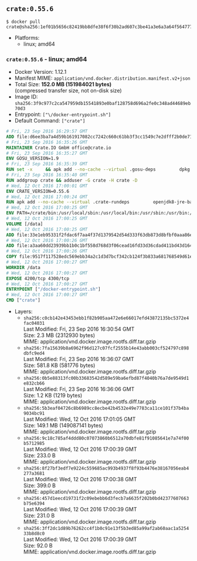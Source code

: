 ## `crate:0.55.6`

```console
$ docker pull crate@sha256:1ef01b5656c82419bb8dfe38f6f30b2ad607c3be41a3e6a3a64f56477749922c
```

-	Platforms:
	-	linux; amd64

### `crate:0.55.6` - linux; amd64

-	Docker Version: 1.12.1
-	Manifest MIME: `application/vnd.docker.distribution.manifest.v2+json`
-	Total Size: **152.0 MB (151984021 bytes)**  
	(compressed transfer size, not on-disk size)
-	Image ID: `sha256:3f9c977c2ca547959db15541893e0baf128758d696a2fe0c348ad44689eb70d3`
-	Entrypoint: `["\/docker-entrypoint.sh"]`
-	Default Command: `["crate"]`

```dockerfile
# Fri, 23 Sep 2016 16:29:57 GMT
ADD file:d6ee3ba7a4d59b161917082cc7242c660c61bb3f3cc1549c7e2dfff2b0de7104 in / 
# Fri, 23 Sep 2016 16:35:26 GMT
MAINTAINER Crate.IO GmbH office@crate.io
# Fri, 23 Sep 2016 16:35:27 GMT
ENV GOSU_VERSION=1.9
# Fri, 23 Sep 2016 16:35:39 GMT
RUN set -x     && apk add --no-cache --virtual .gosu-deps         dpkg         gnupg         curl     && export ARCH=$(echo $(dpkg --print-architecture) | cut -d"-" -f3)     && curl -o /usr/local/bin/gosu -fSL "https://github.com/tianon/gosu/releases/download/$GOSU_VERSION/gosu-$ARCH"     && curl -o /usr/local/bin/gosu.asc -fSL "https://github.com/tianon/gosu/releases/download/$GOSU_VERSION/gosu-$ARCH.asc"     && export GNUPGHOME="$(mktemp -d)"     && gpg --keyserver ha.pool.sks-keyservers.net --recv-keys B42F6819007F00F88E364FD4036A9C25BF357DD4     && gpg --batch --verify /usr/local/bin/gosu.asc /usr/local/bin/gosu     && rm -r "$GNUPGHOME" /usr/local/bin/gosu.asc     && chmod +x /usr/local/bin/gosu     && gosu nobody true     && apk del .gosu-deps
# Fri, 23 Sep 2016 16:35:40 GMT
RUN addgroup crate && adduser -G crate -H crate -D
# Wed, 12 Oct 2016 17:00:01 GMT
ENV CRATE_VERSION=0.55.6
# Wed, 12 Oct 2016 17:00:24 GMT
RUN apk add --no-cache --virtual .crate-rundeps         openjdk8-jre-base         python3         openssl         sigar     && apk add --no-cache --virtual .build-deps         curl         gnupg         tar     && curl -fSL -O https://cdn.crate.io/downloads/releases/crate-$CRATE_VERSION.tar.gz     && curl -fSL -O https://cdn.crate.io/downloads/releases/crate-$CRATE_VERSION.tar.gz.asc     && export GNUPGHOME="$(mktemp -d)"     && gpg --keyserver ha.pool.sks-keyservers.net --recv-keys 90C23FC6585BC0717F8FBFC37FAAE51A06F6EAEB     && gpg --batch --verify crate-$CRATE_VERSION.tar.gz.asc crate-$CRATE_VERSION.tar.gz     && rm -r "$GNUPGHOME" crate-$CRATE_VERSION.tar.gz.asc     && mkdir /crate     && tar -xf crate-$CRATE_VERSION.tar.gz -C /crate --strip-components=1     && ln -s /usr/bin/python3 /usr/bin/python     && rm /crate/plugins/sigar/lib/libsigar-amd64-linux.so     && chown -R crate /crate     && apk del .build-deps
# Wed, 12 Oct 2016 17:00:25 GMT
ENV PATH=/crate/bin:/usr/local/sbin:/usr/local/bin:/usr/sbin:/usr/bin:/sbin:/bin
# Wed, 12 Oct 2016 17:00:25 GMT
VOLUME [/data]
# Wed, 12 Oct 2016 17:00:25 GMT
ADD file:33e1eb95331f2fdac6f7aa4f37d1379542d54d333f63db873d8bfbf0aaa86e2d in /crate/config/crate.yml 
# Wed, 12 Oct 2016 17:00:26 GMT
ADD file:a3aa60dd23939bb1b0c1bf558d768d3f06cead16fd33d36cdad411bd43d16448 in /crate/config/logging.yml 
# Wed, 12 Oct 2016 17:00:26 GMT
COPY file:9517f117528edc569ebb34a2c1d3d7bcf342cb124f3b833a681768549d61ebfb in / 
# Wed, 12 Oct 2016 17:00:27 GMT
WORKDIR /data
# Wed, 12 Oct 2016 17:00:27 GMT
EXPOSE 4200/tcp 4300/tcp
# Wed, 12 Oct 2016 17:00:27 GMT
ENTRYPOINT ["/docker-entrypoint.sh"]
# Wed, 12 Oct 2016 17:00:27 GMT
CMD ["crate"]
```

-	Layers:
	-	`sha256:c0cb142e43453ebb1f82b905aa472e6e66017efd43872135bc5372e4fac04031`  
		Last Modified: Fri, 23 Sep 2016 16:30:54 GMT  
		Size: 2.3 MB (2312930 bytes)  
		MIME: application/vnd.docker.image.rootfs.diff.tar.gzip
	-	`sha256:7fa15639b8a6962f96d127c07fcf2555b14e43abb003cf524797c898dbfc9ed4`  
		Last Modified: Fri, 23 Sep 2016 16:36:07 GMT  
		Size: 581.8 KB (581776 bytes)  
		MIME: application/vnd.docker.image.rootfs.diff.tar.gzip
	-	`sha256:0b5e88313fc00b33683542d589e59ba6efbd87f4040b76a7de9549d1e832cb66`  
		Last Modified: Fri, 23 Sep 2016 16:36:06 GMT  
		Size: 1.2 KB (1219 bytes)  
		MIME: application/vnd.docker.image.rootfs.diff.tar.gzip
	-	`sha256:5b3eaf04726c8b6989cc8ecbe42b4532e49e7783ca11ce101f37b4ba9034bc91`  
		Last Modified: Wed, 12 Oct 2016 17:01:05 GMT  
		Size: 149.1 MB (149087141 bytes)  
		MIME: application/vnd.docker.image.rootfs.diff.tar.gzip
	-	`sha256:9c18c785af4ddd80c07073860b6512a70dbfe81f91085641e7a74f00b5712985`  
		Last Modified: Wed, 12 Oct 2016 17:00:39 GMT  
		Size: 233.0 B  
		MIME: application/vnd.docker.image.rootfs.diff.tar.gzip
	-	`sha256:8f27bf3edf7e9224c559685ac993b4937f8f93b4476e38167056eab4277a3681`  
		Last Modified: Wed, 12 Oct 2016 17:00:38 GMT  
		Size: 399.0 B  
		MIME: application/vnd.docker.image.rootfs.diff.tar.gzip
	-	`sha256:457d1eecd19731f2c09ebebb6d3fecb7a6635f202b0bd42377607663b75e6394`  
		Last Modified: Wed, 12 Oct 2016 17:00:39 GMT  
		Size: 231.0 B  
		MIME: application/vnd.docker.image.rootfs.diff.tar.gzip
	-	`sha256:3ff2dc1d89b76262cc4f1b0c91e13f5b3ed85a99af2ab60aac1a525433b8d8c0`  
		Last Modified: Wed, 12 Oct 2016 17:00:39 GMT  
		Size: 92.0 B  
		MIME: application/vnd.docker.image.rootfs.diff.tar.gzip
